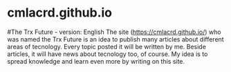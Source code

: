 # cmlacrd.github.io

#The Trx Future - version: English
The site (https://cmlacrd.github.io/) who was named the Trx Future is an idea to publish many articles about different areas of tecnology.
Every topic posted it will be written by me. Beside articles, it will have news about tecnology too, of course. My idea is to spread knowledge and learn even more by writing on this site.
